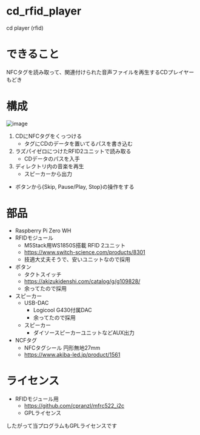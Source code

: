 # cd_rfid_player
cd player (rfid)

# できること
NFCタグを読み取って、関連付けられた音声ファイルを再生するCDプレイヤーもどき

# 構成

![image](https://github.com/omikujiv/cd_rfid_player/assets/128278435/b9d590ef-be11-4cb2-8dd4-6720f96383d3)


1. CDにNFCタグをくっつける
    * タグにCDのデータを置いてるパスを書き込む
2. ラズパイゼロにつけたRFID2ユニットで読み取る
    * CDデータのパスを入手 
3. ディレクトリ内の音楽を再生
    * スピーカーから出力
* ボタンから{Skip, Pause/Play, Stop}の操作をする

# 部品

* Raspberry Pi Zero WH
* RFIDモジュール
    * M5Stack用WS1850S搭載 RFID 2ユニット
    * https://www.switch-science.com/products/8301
    * 技適大丈夫そうで、安いユニットなので採用
* ボタン
    * タクトスイッチ
    * https://akizukidenshi.com/catalog/g/g109828/
    * 余ってたので採用
* スピーカー
    * USB-DAC
        * Logicool G430付属DAC
        * 余ってたので採用
    * スピーカー
        * ダイソースピーカーユニットなどAUX出力
* NCFタグ
    * NFCタグシール 円形無地27mm 
    * https://www.akiba-led.jp/product/1561

# ライセンス
* RFIDモジュール用
    * https://github.com/cpranzl/mfrc522_i2c
    * GPLライセンス

したがって当プログラムもGPLライセンスです
